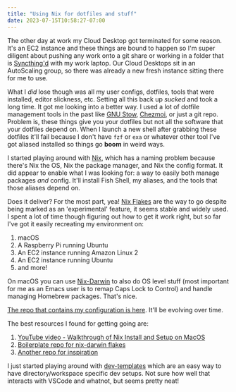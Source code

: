 ```yaml
---
title: "Using Nix for dotfiles and stuff"
date: 2023-07-15T10:58:27-07:00
---
```


The other day at work my Cloud Desktop got terminated for some reason. It's an EC2 instance and these things are bound to happen so I'm super diligent about pushing any work onto a git share or working in a folder that is [Syncthing'd](https://syncthing.net) with my work laptop. Our Cloud Desktops sit in an AutoScaling group, so there was already a new fresh instance sitting there for me to use.

What I *did* lose though was all my user configs, dotfiles, tools that were installed, editor slickness, etc. Setting all this back up *sucked* and took a long time. It got me looking into a better way. I used a lot of dotfile management tools in the past like [GNU Stow](https://www.gnu.org/software/stow/), [Chezmoi](https://www.chezmoi.io), or just a git repo. Problem is, these things give you your dotfiles but not all the software that your dotfiles depend on. When I launch a new shell after grabbing these dotfiles it'll fail because I don't have `fzf` or `exa` or whatever other tool I've got aliased installed so things go **boom** in weird ways.

I started playing around with [Nix](https://nixos.org), which has a naming problem because there's Nix the OS, Nix the package manager, and Nix the config format. It did appear to enable what I was looking for: a way to easily both manage packages *and* config. It'll install Fish Shell, my aliases, and the tools that those aliases depend on.

Does it deliver? For the most part, yea! [Nix Flakes](https://nixos.wiki/wiki/Flakes) are the way to go despite being marked as an 'experimental' feature, it seems stable and widely used. I spent a lot of time though figuring out how to get it work right, but so far I've got it easily recreating my environment on:

1. macOS
2. A Raspberry Pi running Ubuntu
3. An EC2 instance running Amazon Linux 2
4. An EC2 instance running Ubuntu
5. and more!

On macOS you can use [Nix-Darwin](https://github.com/LnL7/nix-darwin) to also do OS level stuff (most important for me as an Emacs user is to remap Caps Lock to Control) and handle managing Homebrew packages. That's nice.

[The repo that contains my configuration is here](https://github.com/wnka/piwonka-flakes). It'll be evolving over time.

The best resources I found for getting going are:
1. [YouTube video - Walkthrough of Nix Install and Setup on MacOS](https://www.youtube.com/watch?v=LE5JR4JcvMg)
2. [Boilerplate repo for nix-darwin flakes](https://github.com/heywoodlh/nix-darwin-flake)
3. [Another repo for inspiration](https://github.com/breuerfelix/dotfiles)

I just started playing around with [dev-templates](https://github.com/the-nix-way/dev-templates) which are an easy way to have directory/workspace specific dev setups. Not sure how well that interacts with VSCode and whatnot, but seems pretty neat! 
